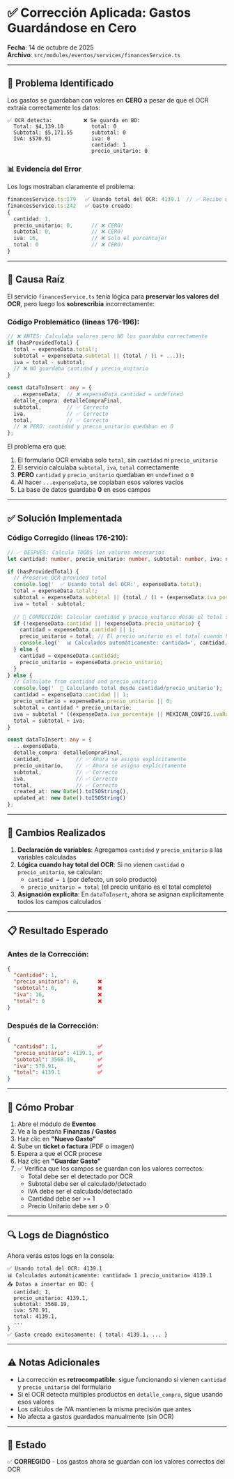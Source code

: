 # ✅ Corrección Aplicada: Gastos Guardándose en Cero

**Fecha**: 14 de octubre de 2025  
**Archivo**: `src/modules/eventos/services/financesService.ts`

---

## 🔴 Problema Identificado

Los gastos se guardaban con valores en **CERO** a pesar de que el OCR extraía correctamente los datos:

```
✅ OCR detecta:          ❌ Se guarda en BD:
  Total: $4,139.10         total: 0
  Subtotal: $5,171.55      subtotal: 0
  IVA: $570.91             iva: 0
                           cantidad: 1
                           precio_unitario: 0
```

### 📊 Evidencia del Error

Los logs mostraban claramente el problema:

```typescript
financesService.ts:179   ✅ Usando total del OCR: 4139.1  // ✅ Recibe correcto
financesService.ts:242   ✅ Gasto creado: 
{
  cantidad: 1,
  precio_unitario: 0,      // ❌ CERO!
  subtotal: 0,             // ❌ CERO!
  iva: 16,                 // ❌ Solo el porcentaje!
  total: 0                 // ❌ CERO!
}
```

---

## 🐛 Causa Raíz

El servicio `financesService.ts` tenía lógica para **preservar los valores del OCR**, pero luego los **sobrescribía** incorrectamente:

### Código Problemático (líneas 176-196):

```typescript
// ❌ ANTES: Calculaba valores pero NO los guardaba correctamente
if (hasProvidedTotal) {
  total = expenseData.total!;
  subtotal = expenseData.subtotal || (total / (1 + ...));
  iva = total - subtotal;
  // ❌ NO guardaba cantidad y precio_unitario
}

const dataToInsert: any = {
  ...expenseData,  // ❌ expenseData.cantidad = undefined
  detalle_compra: detalleCompraFinal,
  subtotal,        // ✅ Correcto
  iva,             // ✅ Correcto
  total,           // ✅ Correcto
  // ❌ PERO: cantidad y precio_unitario quedaban en 0
};
```

El problema era que:
1. El formulario OCR enviaba solo `total`, sin `cantidad` ni `precio_unitario`
2. El servicio calculaba `subtotal`, `iva`, `total` correctamente
3. **PERO** `cantidad` y `precio_unitario` quedaban en `undefined` o `0`
4. Al hacer `...expenseData`, se copiaban esos valores vacíos
5. La base de datos guardaba **0** en esos campos

---

## ✅ Solución Implementada

### Código Corregido (líneas 176-210):

```typescript
// ✅ DESPUÉS: Calcula TODOS los valores necesarios
let cantidad: number, precio_unitario: number, subtotal: number, iva: number, total: number;

if (hasProvidedTotal) {
  // Preserve OCR-provided total
  console.log('  ✅ Usando total del OCR:', expenseData.total);
  total = expenseData.total!;
  subtotal = expenseData.subtotal || (total / (1 + (expenseData.iva_porcentaje || MEXICAN_CONFIG.ivaRate) / 100));
  iva = total - subtotal;
  
  // 🔧 CORRECCIÓN: Calcular cantidad y precio_unitario desde el total si no vienen
  if (!expenseData.cantidad || !expenseData.precio_unitario) {
    cantidad = expenseData.cantidad || 1;
    precio_unitario = total; // El precio unitario es el total cuando hay 1 item
    console.log('  📊 Calculados automáticamente: cantidad=', cantidad, 'precio_unitario=', precio_unitario);
  } else {
    cantidad = expenseData.cantidad;
    precio_unitario = expenseData.precio_unitario;
  }
} else {
  // Calculate from cantidad and precio_unitario
  console.log('  🧮 Calculando total desde cantidad/precio_unitario');
  cantidad = expenseData.cantidad || 1;
  precio_unitario = expenseData.precio_unitario || 0;
  subtotal = cantidad * precio_unitario;
  iva = subtotal * ((expenseData.iva_porcentaje || MEXICAN_CONFIG.ivaRate) / 100);
  total = subtotal + iva;
}

const dataToInsert: any = {
  ...expenseData,
  detalle_compra: detalleCompraFinal,
  cantidad,           // ✅ Ahora se asigna explícitamente
  precio_unitario,    // ✅ Ahora se asigna explícitamente
  subtotal,           // ✅ Correcto
  iva,                // ✅ Correcto
  total,              // ✅ Correcto
  created_at: new Date().toISOString(),
  updated_at: new Date().toISOString()
};
```

---

## 🎯 Cambios Realizados

1. **Declaración de variables**: Agregamos `cantidad` y `precio_unitario` a las variables calculadas
2. **Lógica cuando hay total del OCR**: Si no vienen `cantidad` o `precio_unitario`, se calculan:
   - `cantidad = 1` (por defecto, un solo producto)
   - `precio_unitario = total` (el precio unitario es el total completo)
3. **Asignación explícita**: En `dataToInsert`, ahora se asignan explícitamente todos los campos calculados

---

## 📋 Resultado Esperado

### Antes de la Corrección:
```json
{
  "cantidad": 1,
  "precio_unitario": 0,      ❌
  "subtotal": 0,             ❌
  "iva": 16,                 ❌
  "total": 0                 ❌
}
```

### Después de la Corrección:
```json
{
  "cantidad": 1,             ✅
  "precio_unitario": 4139.1, ✅
  "subtotal": 3568.19,       ✅
  "iva": 570.91,             ✅
  "total": 4139.1            ✅
}
```

---

## 🧪 Cómo Probar

1. Abre el módulo de **Eventos**
2. Ve a la pestaña **Finanzas / Gastos**
3. Haz clic en **"Nuevo Gasto"**
4. Sube un **ticket o factura** (PDF o imagen)
5. Espera a que el OCR procese
6. Haz clic en **"Guardar Gasto"**
7. ✅ Verifica que los campos se guardan con los valores correctos:
   - Total debe ser el detectado por OCR
   - Subtotal debe ser el calculado/detectado
   - IVA debe ser el calculado/detectado
   - Cantidad debe ser >= 1
   - Precio Unitario debe ser > 0

---

## 🔍 Logs de Diagnóstico

Ahora verás estos logs en la consola:

```
✅ Usando total del OCR: 4139.1
📊 Calculados automáticamente: cantidad= 1 precio_unitario= 4139.1
📤 Datos a insertar en BD: {
  cantidad: 1,
  precio_unitario: 4139.1,
  subtotal: 3568.19,
  iva: 570.91,
  total: 4139.1,
  ...
}
✅ Gasto creado exitosamente: { total: 4139.1, ... }
```

---

## ⚠️ Notas Adicionales

- La corrección es **retrocompatible**: sigue funcionando si vienen `cantidad` y `precio_unitario` del formulario
- Si el OCR detecta múltiples productos en `detalle_compra`, sigue usando esos valores
- Los cálculos de IVA mantienen la misma precisión que antes
- No afecta a gastos guardados manualmente (sin OCR)

---

## 🎉 Estado

✅ **CORREGIDO** - Los gastos ahora se guardan con los valores correctos del OCR
